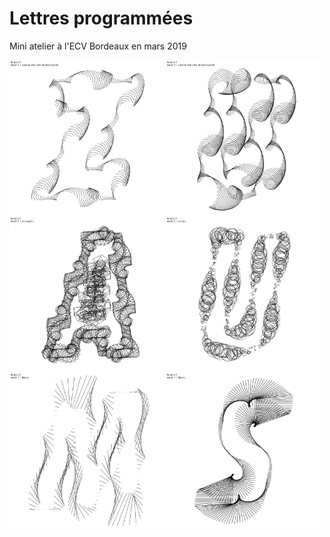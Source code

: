# Lettres programmées
Mini atelier à l'ECV Bordeaux en mars 2019

<img src="images/190321_221759_export.jpg" width="250" title="futura.ttf / Z" align="left" />
<img src="images/190321_221901_export.jpg" width="250" title="futura.ttf / U" align="left" />
<img src="images/190321_221937_export.jpg" width="250" title="futura.ttf / A" align="left" />
<img src="images/190321_222050_export.jpg" width="250" title="futura.ttf / U" align="left" />
<img src="images/190321_223401_export.jpg" width="250" title="futura.ttf / M" align="left" />
<img src="images/190321_223703_export.jpg" width="250" title="futura.ttf / S" align="left" />
